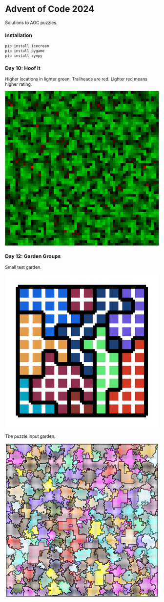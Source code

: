 # Advent of Code 2024
Solutions to AOC puzzles.

### Installation

```commandline
pip install icecream
pip install pygame
pip install sympy
```

### Day 10: Hoof It

Higher locations in lighter green. Trailheads are red. Lighter red means higher rating.

![Trails](./10-hoof-it/screenshots/d10p2.png)

### Day 12: Garden Groups

Small test garden.

![Trails](./12-garden-groups/screenshots/test2.png)

The puzzle input garden.

![Trails](./12-garden-groups/screenshots/d12.png)
